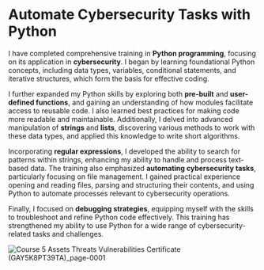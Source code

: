 #  Automate Cybersecurity Tasks with Python

I have completed comprehensive training in **Python programming**, focusing on its application in **cybersecurity**. I began by learning foundational Python concepts, including data types, variables, conditional statements, and iterative structures, which form the basis for effective coding.

I further expanded my Python skills by exploring both **pre-built** and **user-defined functions**, and gaining an understanding of how modules facilitate access to reusable code. I also learned best practices for making code more readable and maintainable. Additionally, I delved into advanced manipulation of **strings** and **lists**, discovering various methods to work with these data types, and applied this knowledge to write short algorithms.

Incorporating **regular expressions**, I developed the ability to search for patterns within strings, enhancing my ability to handle and process text-based data. The training also emphasized **automating cybersecurity tasks**, particularly focusing on file management. I gained practical experience opening and reading files, parsing and structuring their contents, and using Python to automate processes relevant to cybersecurity operations.

Finally, I focused on **debugging strategies**, equipping myself with the skills to troubleshoot and refine Python code effectively. This training has strengthened my ability to use Python for a wide range of cybersecurity-related tasks and challenges.

![Course 5 Assets Threats   Vulnerabilities Certificate (GAY5K8PT39TA)_page-0001](https://github.com/user-attachments/assets/b57cee49-0635-4406-a925-e03de515b088)


